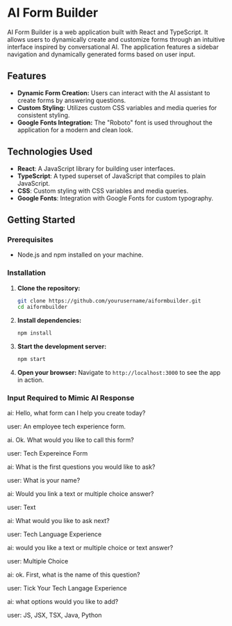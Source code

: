 # AI Form Builder

AI Form Builder is a web application built with React and TypeScript. It allows users to dynamically create and customize forms through an intuitive interface inspired by conversational AI. The application features a sidebar navigation and dynamically generated forms based on user input.

## Features

- **Dynamic Form Creation:** Users can interact with the AI assistant to create forms by answering questions.
- **Custom Styling:** Utilizes custom CSS variables and media queries for consistent styling.
- **Google Fonts Integration:** The "Roboto" font is used throughout the application for a modern and clean look.

## Technologies Used

- **React**: A JavaScript library for building user interfaces.
- **TypeScript**: A typed superset of JavaScript that compiles to plain JavaScript.
- **CSS**: Custom styling with CSS variables and media queries.
- **Google Fonts**: Integration with Google Fonts for custom typography.

## Getting Started

### Prerequisites

- Node.js and npm installed on your machine.

### Installation

1. **Clone the repository:**
    ```sh
    git clone https://github.com/yourusername/aiformbuilder.git
    cd aiformbuilder
    ```

2. **Install dependencies:**
    ```sh
    npm install
    ```

3. **Start the development server:**
    ```sh
    npm start
    ```

4. **Open your browser:**
    Navigate to `http://localhost:3000` to see the app in action.


### Input Required to Mimic AI Response

ai: Hello, what form can I help you create today?

user: An employee tech experience form.

ai. Ok. What would you like to call this form?

user: Tech Expereince Form

ai: What is the first questions you would like to ask?

user: What is your name?

ai: Would you link a text or multiple choice answer?

user: Text

ai: What would you like to ask next?

user: Tech Language Experience

ai: would you like a text or multiple choice or text answer?

user: Multiple Choice

ai: ok. First, what is the name of this question?

user: Tick Your Tech Langage Experience

ai: what options would you like to add?

user: JS, JSX, TSX, Java, Python
